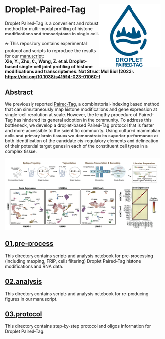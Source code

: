 # Droplet-Paired-Tag <img src="./images/DPT_logo.png" align="right" width="200"/>
Droplet Paired-Tag is a convenient and robust method for multi-modal profiling of histone modifications and transcriptome in single cell.

☕️ This repository contains experimental protocol and scripts to reproduce the results for our [manuscript](https://www.nature.com/articles/s41594-023-01060-1):   
**Xie, Y., Zhu, C., Wang, Z. et al. Droplet-based single-cell joint profiling of histone modifications and transcriptomes. Nat Struct Mol Biol (2023). https://doi.org/10.1038/s41594-023-01060-1**

## Abstract
We previously reported [Paired-Tag](https://www.nature.com/articles/s41592-021-01060-3), a combinatorial-indexing based method that can simultaneously map histone modifications and gene expression at single-cell resolution at scale. However, the lengthy procedure of Paired-Tag has hindered its general adoption in the community. To address this bottleneck, we develop a droplet-based Paired-Tag protocol that is faster and more accessible to the scientific community. Using cultured mammalian cells and primary brain tissues we demonstrate its superior performance at both identification of the candidate cis-regulatory elements and delineation of their potential target genes in each of the constituent cell types in a complex tissue. 

![DPT_abstract](./images/DPT_abstract.png)

## [01.pre-process](https://github.com/Xieeeee/Droplet-Paired-Tag/tree/main/01.pre-process)
This directory contains scripts and analysis notebook for pre-processing (including mapping, FRiP, cells filtering) Droplet Paired-Tag histone modifications and RNA data. 

## [02.analysis](https://github.com/Xieeeee/Droplet-Paired-Tag/tree/main/02.analysis)
This directory contains scripts and analysis notebook for re-producing figures in our manuscript. 

## [03.protocol](https://github.com/Xieeeee/Droplet-Paired-Tag/tree/main/03.protocol)
This directory contains step-by-step protocol and oligos information for Droplet Paired-Tag. 
